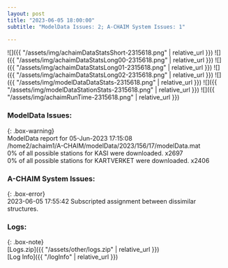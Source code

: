 ```yaml
---
layout: post
title: "2023-06-05 18:00:00"
subtitle: "ModelData Issues: 2; A-CHAIM System Issues: 1"

---
```


![]({{ "/assets/img/achaimDataStatsShort-2315618.png" | relative_url }})
![]({{ "/assets/img/achaimDataStatsLong00-2315618.png" | relative_url }})
![]({{ "/assets/img/achaimDataStatsLong01-2315618.png" | relative_url }})
![]({{ "/assets/img/achaimDataStatsLong02-2315618.png" | relative_url }})
![]({{ "/assets/img/modelDataDataStats-2315618.png" | relative_url }})
![]({{ "/assets/img/modelDataStationStats-2315618.png" | relative_url }})
![]({{ "/assets/img/achaimRunTime-2315618.png" | relative_url }})


### ModelData Issues:  
  
{: .box-warning}  
 ModelData report for 05-Jun-2023 17:15:08   
 /home2/achaim1/A-CHAIM/modelData/2023/156/17/modelData.mat   
 0% of all possible stations for KASI were downloaded. x2697   
 0% of all possible stations for KARTVERKET were downloaded. x2406   
  
### A-CHAIM System Issues:  
  
{: .box-error}  
2023-06-05 17:55:42 Subscripted assignment between dissimilar structures.  

### Logs:  
  
{: .box-note}  
[Logs.zip]({{ "/assets/other/logs.zip" | relative_url }})  
[Log Info]({{ "/logInfo" | relative_url }})  
